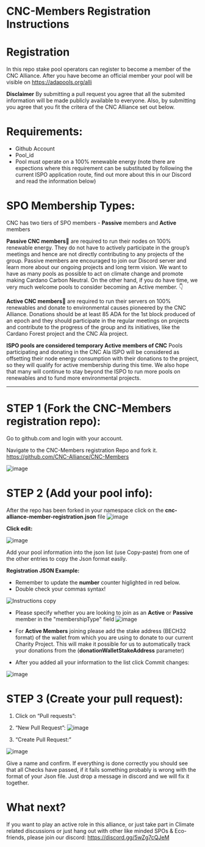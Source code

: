 # CNC-Members Registration Instructions

# Registration
In this repo stake pool operators can register to become a member of the CNC Alliance. After you have become an official member your pool will be visible on https://adapools.org/alli 

**Disclaimer** By submitting a pull request you agree that all the submited information will be made publicly available to everyone. Also, by submitting you agree that you fit the critera of the CNC Alliance set out below. 

# Requirements:
- Github Account
- Pool_id
- Pool must operate on a 100% renewable energy (note there are expections where this requirement can be substituted by following the current ISPO application route, find out more about this in our Discord and read the information below)

# SPO Membership Types: 

CNC has two tiers of SPO members - **Passive** members and **Active** members

**Passive CNC members**🌱 are required to run their nodes on 100% renewable energy. They do not have to actively participate in the group’s meetings and hence are not directly contributing to any projects of the group. Passive members are encouraged to join our Discord server and learn more about our ongoing projects and long term vision. We want to have as many pools as possible to act on climate change and promote making Cardano Carbon Neutral. On the other hand, if you do have time, we very much welcome pools to consider becoming an Active member. 👇

**Active CNC members**🌿 are required to run their servers on 100% renewables and donate to environmental causes pioneered by the CNC Alliance. 
Donations should be at least 85 ADA for the 1st block produced of an epoch and they should participate in the regular meetings on projects and contribute to the progress of the group and its initiatives, like the Cardano Forest project and the CNC Ala project.

**ISPO pools are considered temporary Active members of CNC**
Pools participating and donating in the CNC Ala ISPO will be considered as offsetting their node energy consumption with their donations to the project, so they will qualify for active membership during this time. We also hope that many will continue to stay beyond the ISPO to run more pools on renewables and to fund more environmental projects. 

--------------------------------------------------
# STEP 1 (Fork the CNC-Members registration repo):
Go to github.com and login with your account.

Navigate to the CNC-Members registration Repo and fork it.
https://github.com/CNC-Alliance/CNC-Members

![image](https://user-images.githubusercontent.com/94197082/197391240-f2943874-58cb-4d1f-9ffa-ae92683481d8.png)

# STEP 2 (Add your pool info):
After the repo has been forked in your namespace click on the **cnc-alliance-member-registration.json** file
![image](https://user-images.githubusercontent.com/94197082/197391662-9c81bcdd-544c-403f-a006-93caa613c2a9.png)


**Click edit:**

![image](https://user-images.githubusercontent.com/94197082/197391760-d4d052d3-89ea-49be-9cf7-52543b67225b.png)

Add your pool information into the json list (use Copy-paste) from one of the other entries to copy the Json format easily.

**Registration JSON Example:**
- Remember to update the **number** counter higlighted in red below.
- Double check your commas syntax!

![Instructions copy](https://user-images.githubusercontent.com/94197082/197393510-32e4e0ee-97c8-4ae1-b0e2-a7767ff5ae21.png)

- Please specify whether you are looking to join as an **Active** or **Passive** member in the "membershipType" field
![image](https://user-images.githubusercontent.com/116071877/199316145-0618aece-1c0d-44a7-8432-1bfbb8d8023e.png)

- For **Active Members** joining please add the stake address (BECH32 format) of the wallet from which you are using to donate to our current Charity Project.
This will make it possible for us to automatically track your donations from the (**donationWalletStakeAddress** parameter)

- After you added all your information to the list click Commit changes:

![image](https://user-images.githubusercontent.com/94197082/197392347-bd3947dd-502f-438e-845a-ea0dba7c6d5c.png)


# STEP 3 (Create your pull request):
1) Click on “Pull requests”:
2) “New Pull Request”:
![image](https://user-images.githubusercontent.com/94197082/197392490-92e4743e-6431-490b-abe5-933b1a23520f.png)

3) “Create Pull Request:”

![image](https://user-images.githubusercontent.com/94197082/197392944-0ea70d47-e75c-4454-b7c7-bc98d4e1037b.png)

Give a name and confirm. If everything is done correctly you should see that all Checks have passed, if it fails something probably is wrong with the format of your Json file. Just drop a message in discord and we will fix it together.

# What next?
If you want to play an active role in this alliance, or just take part in Climate related discussions or just hang out with other like minded SPOs & Eco-friends, please join our discord: https://discord.gg/5wZg7cQJeM
